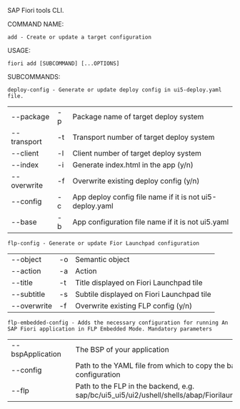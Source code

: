 SAP Fiori tools CLI.

COMMAND NAME:

    add - Create or update a target configuration

USAGE:

    fiori add [SUBCOMMAND] [...OPTIONS]

SUBCOMMANDS:

    deploy-config - Generate or update deploy config in ui5-deploy.yaml file.
|               |    |                            |
|---------------|----|----------------------------|
| --package     | -p | Package name of target deploy system |
| --transport   | -t | Transport number of target deploy system |
| --client      | -l | Client number of target deploy system |
| --index       | -i | Generate index.html in the app (y/n) |
| --overwrite   | -f | Overwrite existing deploy config (y/n) |
| --config      | -c | App deploy config file name if it is not ui5-deploy.yaml |
| --base        | -b | App configuration file name if it is not ui5.yaml |

    flp-config - Generate or update Fior Launchpad configuration
|               |    |                            |
|---------------|----|----------------------------|
| --object      | -o | Semantic object |
| --action      | -a | Action |
| --title       | -t | Title displayed on Fiori Launchpad tile |
| --subtitle    | -s | Subtile displayed on Fiori Launchpad tile |
| --overwrite   | -f | Overwrite existing FLP config (y/n) |

    flp-embedded-config - Adds the necessary configuration for running An SAP Fiori application in FLP Embedded Mode. Mandatory parameters
|               |    |                            |
|---------------|----|----------------------------|
| --bspApplication      |    | The BSP of your application |
| --config      |    | Path to the YAML file from which to copy the backend configuration |
| --flp         |    | Path to the FLP in the backend, e.g. sap/bc/ui5_ui5/ui2/ushell/shells/abap/Fiorilaunchpad.html |

